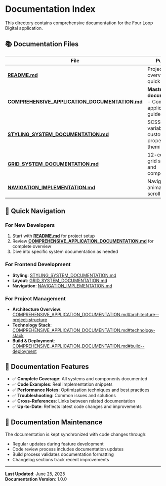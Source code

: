 # Documentation Index

This directory contains comprehensive documentation for the Four Loop Digital application.

## 📚 Documentation Files

| File                                                                                           | Purpose                                               | Audience            |
| ---------------------------------------------------------------------------------------------- | ----------------------------------------------------- | ------------------- |
| **[README.md](./README.md)**                                                                   | Project overview and quick start                      | All developers      |
| **[COMPREHENSIVE_APPLICATION_DOCUMENTATION.md](./COMPREHENSIVE_APPLICATION_DOCUMENTATION.md)** | **Master documentation** - Complete application guide | All team members    |
| **[STYLING_SYSTEM_DOCUMENTATION.md](./STYLING_SYSTEM_DOCUMENTATION.md)**                       | SCSS variables, CSS custom properties, theming        | Frontend developers |
| **[GRID_SYSTEM_DOCUMENTATION.md](./GRID_SYSTEM_DOCUMENTATION.md)**                             | 12-column grid system and components                  | Frontend developers |
| **[NAVIGATION_IMPLEMENTATION.md](./NAVIGATION_IMPLEMENTATION.md)**                             | Navigation animations and scroll detection            | Frontend developers |

## 🎯 Quick Navigation

### For New Developers

1. Start with **[README.md](./README.md)** for project setup
2. Review
   **[COMPREHENSIVE_APPLICATION_DOCUMENTATION.md](./COMPREHENSIVE_APPLICATION_DOCUMENTATION.md)**
   for complete overview
3. Dive into specific system documentation as needed

### For Frontend Development

- **Styling**: [STYLING_SYSTEM_DOCUMENTATION.md](./STYLING_SYSTEM_DOCUMENTATION.md)
- **Layout**: [GRID_SYSTEM_DOCUMENTATION.md](./GRID_SYSTEM_DOCUMENTATION.md)
- **Navigation**: [NAVIGATION_IMPLEMENTATION.md](./NAVIGATION_IMPLEMENTATION.md)

### For Project Management

- **Architecture Overview**:
  [COMPREHENSIVE_APPLICATION_DOCUMENTATION.md#architecture--project-structure](./COMPREHENSIVE_APPLICATION_DOCUMENTATION.md#architecture--project-structure)
- **Technology Stack**:
  [COMPREHENSIVE_APPLICATION_DOCUMENTATION.md#technology-stack](./COMPREHENSIVE_APPLICATION_DOCUMENTATION.md#technology-stack)
- **Build & Deployment**:
  [COMPREHENSIVE_APPLICATION_DOCUMENTATION.md#build--deployment](./COMPREHENSIVE_APPLICATION_DOCUMENTATION.md#build--deployment)

## 📖 Documentation Features

- ✅ **Complete Coverage**: All systems and components documented
- ✅ **Code Examples**: Real implementation snippets
- ✅ **Performance Notes**: Optimization techniques and best practices
- ✅ **Troubleshooting**: Common issues and solutions
- ✅ **Cross-References**: Links between related documentation
- ✅ **Up-to-Date**: Reflects latest code changes and improvements

## 🔄 Documentation Maintenance

The documentation is kept synchronized with code changes through:

- Regular updates during feature development
- Code review process includes documentation updates
- Build process validates documentation formatting
- Changelog sections track recent improvements

---

**Last Updated**: June 25, 2025  
**Documentation Version**: 1.0.0
